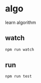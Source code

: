 # algo

learn algorithm

## watch

```javascript
npm run watch
```

## run

```javascript
npm run test
```
